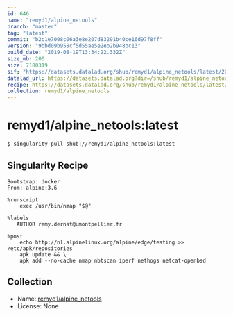 ```yaml
---
id: 646
name: "remyd1/alpine_netools"
branch: "master"
tag: "latest"
commit: "b2c1e7008c06a3e8e207d83291b40ce16d97f8ff"
version: "9bbd09b958cf5d55ae5e2eb2b948bc13"
build_date: "2019-08-19T13:34:22.332Z"
size_mb: 200
size: 7180319
sif: "https://datasets.datalad.org/shub/remyd1/alpine_netools/latest/2019-08-19-b2c1e700-9bbd09b9/9bbd09b958cf5d55ae5e2eb2b948bc13.simg"
datalad_url: https://datasets.datalad.org?dir=/shub/remyd1/alpine_netools/latest/2019-08-19-b2c1e700-9bbd09b9/
recipe: https://datasets.datalad.org/shub/remyd1/alpine_netools/latest/2019-08-19-b2c1e700-9bbd09b9/Singularity
collection: remyd1/alpine_netools
---
```


# remyd1/alpine_netools:latest

```bash
$ singularity pull shub://remyd1/alpine_netools:latest
```

## Singularity Recipe

```singularity
Bootstrap: docker
From: alpine:3.6

%runscript
    exec /usr/bin/nmap "$@"

%labels
   AUTHOR remy.dernat@umontpellier.fr

%post
    echo http://nl.alpinelinux.org/alpine/edge/testing >> /etc/apk/repositories
    apk update && \
    apk add --no-cache nmap nbtscan iperf nethogs netcat-openbsd
```

## Collection

 - Name: [remyd1/alpine_netools](https://github.com/remyd1/alpine_netools)
 - License: None

